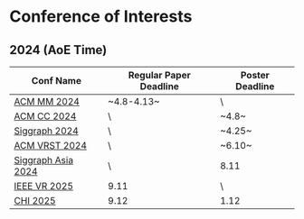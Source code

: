 # Conference of Interests
## 2024 (AoE Time)

| Conf Name | Regular Paper Deadline | Poster Deadline |
| ---         |     ---      |          --- |
| [ACM MM 2024](https://2024.acmmm.org/regular-papers) | ~4.8-4.13~ | \ |
| [ACM CC 2024](https://cc.acm.org/2024/) | \ | ~4.8~ |
| [Siggraph 2024](https://s2024.siggraph.org/programs-events/) | \ | ~4.25~ |
| [ACM VRST 2024](https://vrst.hosting.acm.org/vrst2024/submitting/) | \ | ~6.10~ |
| [Siggraph Asia 2024](https://asia.siggraph.org/2024/submissions/posters/) | \ | 8.11 |
| [IEEE VR 2025](https://ieeevr.org/2025/contribute/papers/) | 9.11 | \ |
| [CHI 2025](https://chi2025.acm.org/for-authors/late-breaking-work/) | 9.12 | 1.12 |
